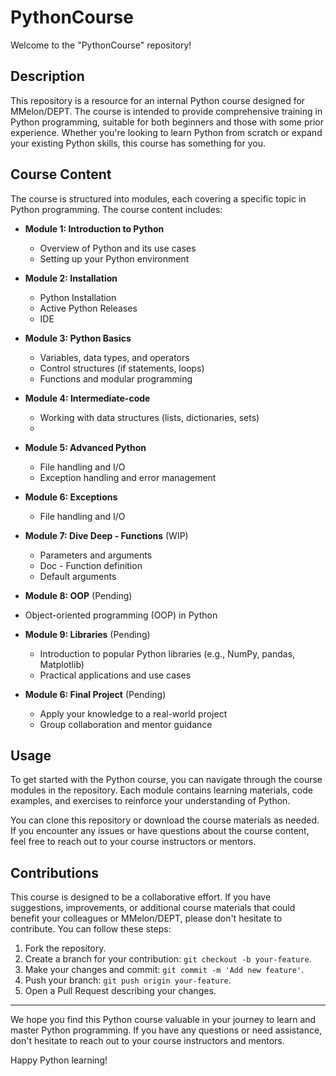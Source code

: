# PythonCourse

Welcome to the "PythonCourse" repository!

## Description

This repository is a resource for an internal Python course designed for MMelon/DEPT. The course is intended to provide comprehensive training in Python programming, suitable for both beginners and those with some prior experience. Whether you're looking to learn Python from scratch or expand your existing Python skills, this course has something for you.

## Course Content

The course is structured into modules, each covering a specific topic in Python programming. The course content includes:

- **Module 1: Introduction to Python**
  - Overview of Python and its use cases
  - Setting up your Python environment
 
- **Module 2: Installation**
  - Python Installation
  - Active Python Releases
  - IDE

- **Module 3: Python Basics**
  - Variables, data types, and operators
  - Control structures (if statements, loops)
  - Functions and modular programming

- **Module 4: Intermediate-code**
  - Working with data structures (lists, dictionaries, sets)
  - 

- **Module 5: Advanced Python**
  - File handling and I/O
  - Exception handling and error management

- **Module 6: Exceptions**
  - File handling and I/O
 
- **Module 7: Dive Deep - Functions** (WIP)
  - Parameters and arguments
  - Doc - Function definition
  - Default arguments

- **Module 8: OOP** (Pending)
 - Object-oriented programming (OOP) in Python 

- **Module 9: Libraries** (Pending)
  - Introduction to popular Python libraries (e.g., NumPy, pandas, Matplotlib)
  - Practical applications and use cases

- **Module 6: Final Project** (Pending)
  - Apply your knowledge to a real-world project
  - Group collaboration and mentor guidance

## Usage

To get started with the Python course, you can navigate through the course modules in the repository. Each module contains learning materials, code examples, and exercises to reinforce your understanding of Python.

You can clone this repository or download the course materials as needed. If you encounter any issues or have questions about the course content, feel free to reach out to your course instructors or mentors.

## Contributions

This course is designed to be a collaborative effort. If you have suggestions, improvements, or additional course materials that could benefit your colleagues or MMelon/DEPT, please don't hesitate to contribute. You can follow these steps:

1. Fork the repository.
2. Create a branch for your contribution: `git checkout -b your-feature`.
3. Make your changes and commit: `git commit -m 'Add new feature'`.
4. Push your branch: `git push origin your-feature`.
5. Open a Pull Request describing your changes.


---

We hope you find this Python course valuable in your journey to learn and master Python programming. If you have any questions or need assistance, don't hesitate to reach out to your course instructors and mentors.

Happy Python learning!
